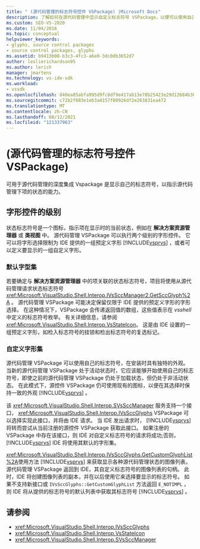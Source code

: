 ```yaml
---
title: " (源代码管理的标志符号控件 VSPackage) |Microsoft Docs"
description: 了解如何在源代码管理中显示自定义标志符号 VSPackage，以便可以使用自己的图标来指示源代码管理下的项的状态。
ms.custom: SEO-VS-2020
ms.date: 11/04/2016
ms.topic: conceptual
helpviewer_keywords:
- glyphs, source control packages
- source control packages, glyphs
ms.assetid: b9413b08-b3c3-4fc3-a6e0-3dc0db3652d7
author: leslierichardson95
ms.author: lerich
manager: jmartens
ms.technology: vs-ide-sdk
ms.workload:
- vssdk
ms.openlocfilehash: 840ea85abfa995d9fc8df9e417ab13e78b25423e29d12684b3628760b5a61228
ms.sourcegitcommit: c72b2f603e1eb3a4157f00926df2e263831ea472
ms.translationtype: MT
ms.contentlocale: zh-CN
ms.lasthandoff: 08/12/2021
ms.locfileid: "121337963"
---
```

# <a name="glyph-control-source-control-vspackage"></a> (源代码管理的标志符号控件 VSPackage) 
可用于源代码管理的深度集成 Vspackage 是显示自己的标志符号，以指示源代码管理下项的状态的能力。

## <a name="levels-of-glyph-control"></a>字形控件的级别
 状态标志符号是一个图标，指示项在显示时的当前状态，例如在 **解决方案资源管理器** 或 **类视图** 中。 源代码管理 VSPackage 可以执行两个级别的字形控件。 它可以将字形选择限制为 IDE 提供的一组预定义字形 [!INCLUDE[vsprvs](../../code-quality/includes/vsprvs_md.md)] ，或者可以定义要显示的一组自定义字形。

### <a name="default-set-of-glyphs"></a>默认字型集
 若要确定与 **解决方案资源管理器** 中的项关联的状态标志符号，项目将使用从源代码管理请求状态标志符号 <xref:Microsoft.VisualStudio.Shell.Interop.IVsSccManager2.GetSccGlyph%2A> 。 源代码管理 VSPackage 可能决定保留仅限于 IDE 提供的预定义字形的字形选择。 在这种情况下，VSPackage 会传递返回值的数组，这些值表示在 *vsshell* 中定义的标志符号枚举。 有关详细信息，请参阅 <xref:Microsoft.VisualStudio.Shell.Interop.VsStateIcon>。 这是由 IDE 设置的一组预定义字形，如检入标志符号的挂锁和检出标志符号的复选标记。

### <a name="custom-set-of-glyphs"></a>自定义字形集
 源代码管理 VSPackage 可以使用自己的标志符号，在安装时具有独特的外观。 当新的源代码管理 VSPackage 处于活动状态时，它应该能够开始使用自己的标志符号，即使之前的源代码管理 VSPackage 仍处于加载状态，但仍处于非活动状态。 在此模式下，源控件 VSPackage 仍可使用现有的图标，以便在其选择时保持一致的外观 [!INCLUDE[vsprvs](../../code-quality/includes/vsprvs_md.md)] 。

 该 <xref:Microsoft.VisualStudio.Shell.Interop.SVsSccManager> 服务支持一个接口， <xref:Microsoft.VisualStudio.Shell.Interop.IVsSccGlyphs> VSPackage 可以选择实现此接口，并将由 IDE 请求。 当 IDE 发出请求时， [!INCLUDE[vsprvs](../../code-quality/includes/vsprvs_md.md)] 将转而尝试从当前注册的源控件 VSPackage 获取此接口。 如果注册的 VSPackage 中存在该接口，则 IDE 对自定义标志符号的请求将成功;否则， [!INCLUDE[vsprvs](../../code-quality/includes/vsprvs_md.md)] IDE 将使用其默认的字形集。

 <xref:Microsoft.VisualStudio.Shell.Interop.IVsSccGlyphs.GetCustomGlyphList%2A>使用方法 [!INCLUDE[vsprvs](../../code-quality/includes/vsprvs_md.md)] 来获取显示各种源代码管理状态的图像列表。 源代码管理 VSPackage 返回到 IDE，其自定义标志符号的图像列表的句柄。 此时，IDE 将创建图像列表的副本，并在以后使用它来选择要显示的标志符号。 如果不支持新接口或 `IVsSccGlyphs::GetCustomGlyphList` 方法返回 `E_NOTIMPL` ，则 IDE 将从提供的标志符号的默认列表中获取其标志符号 [!INCLUDE[vsprvs](../../code-quality/includes/vsprvs_md.md)] 。

## <a name="see-also"></a>请参阅
- <xref:Microsoft.VisualStudio.Shell.Interop.IVsSccGlyphs>
- <xref:Microsoft.VisualStudio.Shell.Interop.VsStateIcon>
- <xref:Microsoft.VisualStudio.Shell.Interop.SVsSccManager>
